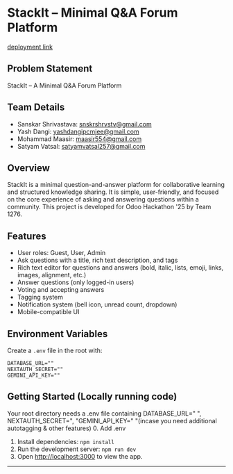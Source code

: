 # StackIt – Minimal Q&A Forum Platform
[deployment link](https://stack-it-odoo-o89c.vercel.app/)

## Problem Statement 


StackIt – A Minimal Q&A Forum Platform
## Team Details

- Sanskar Shrivastava: snskrshrvstv@gmail.com
- Yash Dangi: yashdangipcmjee@gmail.com
- Mohammad Maasir: maasir554@gmail.com
- Satyam Vatsal: satyamvatsal257@gmail.com



## Overview

StackIt is a minimal question-and-answer platform for collaborative learning and structured knowledge sharing. It is simple, user-friendly, and focused on the core experience of asking and answering questions within a community. This project is developed for Odoo Hackathon '25 by Team 1276.


## Features

- User roles: Guest, User, Admin
- Ask questions with a title, rich text description, and tags
- Rich text editor for questions and answers (bold, italic, lists, emoji, links, images, alignment, etc.)
- Answer questions (only logged-in users)
- Voting and accepting answers
- Tagging system
- Notification system (bell icon, unread count, dropdown)
- Mobile-compatible UI


## Environment Variables

Create a `.env` file in the root with:

```
DATABASE_URL=""
NEXTAUTH_SECRET=""
GEMINI_API_KEY=""
```

## Getting Started (Locally running code)

Your root directory needs a .env file containing DATABASE_URL=" ", NEXTAUTH_SECRET=", "GEMINI_API_KEY=" "(incase you need additional autotagging & other features)
0. Add .env
1. Install dependencies: `npm install`
2. Run the development server: `npm run dev`
3. Open [http://localhost:3000](http://localhost:3000) to view the app.

---


